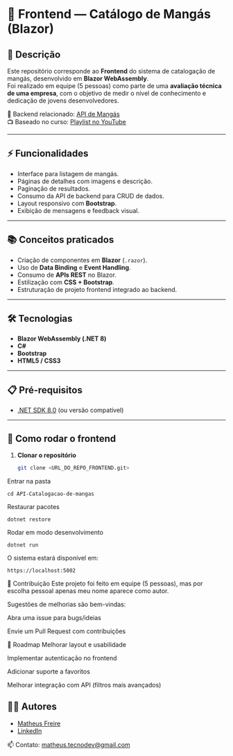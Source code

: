 # 🎨 Frontend — Catálogo de Mangás (Blazor)

## 📖 Descrição
Este repositório corresponde ao **Frontend** do sistema de catalogação de mangás, desenvolvido em **Blazor WebAssembly**.  
Foi realizado em equipe (5 pessoas) como parte de uma **avaliação técnica de uma empresa**, com o objetivo de medir o nível de conhecimento e dedicação de jovens desenvolvedores.  

🔗 Backend relacionado: [API de Mangás](https://github.com/Matheus-TecDev/Projeto-Biblioteca-BlazorMangas)  
📺 Baseado no curso: [Playlist no YouTube](https://www.youtube.com/playlist?list=PLJ4k1IC8GhW1ge0aNQ9kjPDxaB1Hl5Mn_)

---

## ⚡ Funcionalidades
- Interface para listagem de mangás.
- Páginas de detalhes com imagens e descrição.
- Paginação de resultados.
- Consumo da API de backend para CRUD de dados.
- Layout responsivo com **Bootstrap**.
- Exibição de mensagens e feedback visual.

---

## 📚 Conceitos praticados
- Criação de componentes em **Blazor** (`.razor`).
- Uso de **Data Binding** e **Event Handling**.
- Consumo de **APIs REST** no Blazor.
- Estilização com **CSS + Bootstrap**.
- Estruturação de projeto frontend integrado ao backend.

---

## 🛠️ Tecnologias
- **Blazor WebAssembly (.NET 8)**
- **C#**
- **Bootstrap**
- **HTML5 / CSS3**

---

## 📋 Pré-requisitos

- [.NET SDK 8.0](https://dotnet.microsoft.com/en-us/download) (ou versão compatível)

---

## 🚀 Como rodar o frontend

1. **Clonar o repositório**
   ```bash
   git clone <URL_DO_REPO_FRONTEND.git>
Entrar na pasta

	cd API-Catalogacao-de-mangas
Restaurar pacotes

	dotnet restore

Rodar em modo desenvolvimento

	dotnet run
	
O sistema estará disponível em:
	
	https://localhost:5002


🤝 Contribuição
Este projeto foi feito em equipe (5 pessoas), mas por escolha pessoal apenas meu nome aparece como autor.

Sugestões de melhorias são bem-vindas:

Abra uma issue para bugs/ideias

Envie um Pull Request com contribuições

📌 Roadmap
 Melhorar layout e usabilidade

 Implementar autenticação no frontend

 Adicionar suporte a favoritos

 Melhorar integração com API (filtros mais avançados)

## 👨‍💻 Autores

- [Matheus Freire](https://github.com/Matheus-TecDev)  
- [LinkedIn](https://www.linkedin.com/in/matheus-freire-martins-da-costa-318622376/) 
 
📫 Contato: matheus.tecnodev@gmail.com
